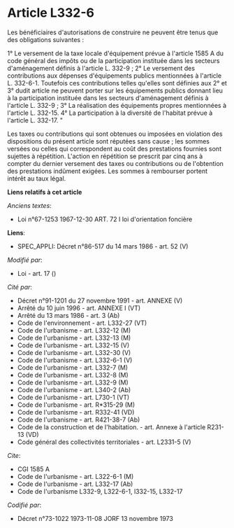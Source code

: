 # Article L332-6

Les bénéficiaires d'autorisations de construire ne peuvent être tenus que des obligations suivantes :

1° Le versement de la taxe locale d'équipement prévue à l'article 1585 A du code général des impôts ou de la participation
instituée dans les secteurs d'aménagement définis à l'article L. 332-9 ;    2° Le versement des contributions aux dépenses
d'équipements publics mentionnées à l'article L. 332-6-1. Toutefois ces contributions telles qu'elles sont définies aux 2° et
3° dudit article ne peuvent porter sur les équipements publics donnant lieu à la participation instituée dans les secteurs
d'aménagement définis à l'article L. 332-9 ;    3° La réalisation des équipements propres mentionnées à l'article L. 332-15.
4° La participation à la diversité de l'habitat prévue à l'article L. 332-17. "

Les taxes ou contributions qui sont obtenues ou imposées en violation des dispositions du présent article sont réputées sans
cause ; les sommes versées ou celles qui correspondent au coût des prestations fournies sont sujettes à répétition. L'action
en répétition se prescrit par cinq ans à compter du dernier versement des taxes ou contributions ou de l'obtention des
prestations indûment exigées. Les sommes à rembourser portent intérêt au taux légal.

**Liens relatifs à cet article**

_Anciens textes_:

  - Loi n°67-1253 1967-12-30 ART. 72 I loi d'orientation foncière

**Liens**:

  - SPEC_APPLI: Décret n°86-517 du 14 mars 1986 - art. 52 (V)

_Modifié par_:

  - Loi - art. 17 ()

_Cité par_:

  - Décret n°91-1201 du 27 novembre 1991 - art. ANNEXE (V)
  - Arrêté du 10 juin 1996 - art. ANNEXE I (VT)
  - Arrêté du 13 mars 1986 - art. 3 (Ab)
  - Code de l'environnement - art. L332-27 (VT)
  - Code de l'urbanisme - art. L332-12 (M)
  - Code de l'urbanisme - art. L332-13 (M)
  - Code de l'urbanisme - art. L332-15 (V)
  - Code de l'urbanisme - art. L332-30 (V)
  - Code de l'urbanisme - art. L332-6-1 (V)
  - Code de l'urbanisme - art. L332-7 (M)
  - Code de l'urbanisme - art. L332-8 (M)
  - Code de l'urbanisme - art. L332-9 (M)
  - Code de l'urbanisme - art. L340-2 (Ab)
  - Code de l'urbanisme - art. L730-1 (VT)
  - Code de l'urbanisme - art. R*315-29 (M)
  - Code de l'urbanisme - art. R332-41 (VD)
  - Code de l'urbanisme - art. R421-38-7 (Ab)
  - Code de la construction et de l'habitation. - art. Annexe à l'article R231-13 (VD)
  - Code général des collectivités territoriales - art. L2331-5 (V)

_Cite_:

  - CGI 1585 A
  - Code de l'urbanisme - art. L322-6-1 (M)
  - Code de l'urbanisme - art. L332-17 (Ab)
  - Code de l'urbanisme L332-9, L322-6-1, l332-15, L332-17

_Codifié par_:

  - Décret n°73-1022 1973-11-08 JORF 13 novembre 1973
